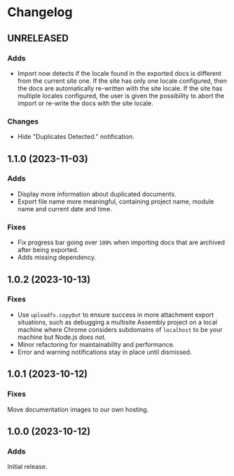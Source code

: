 # Changelog

## UNRELEASED

### Adds

* Import now detects if the locale found in the exported docs is different from the current site one.
If the site has only one locale configured, then the docs are automatically re-written with the site locale.
If the site has multiple locales configured, the user is given the possibility to abort the import or re-write the docs with the site locale.

### Changes

* Hide "Duplicates Detected." notification.

## 1.1.0 (2023-11-03)

### Adds

* Display more information about duplicated documents.
* Export file name more meaningful, containing project name, module name and current date and time.

### Fixes

* Fix progress bar going over `100%` when importing docs that are archived after being exported.
* Adds missing dependency.

## 1.0.2 (2023-10-13)

### Fixes

* Use `uploadfs.copyOut` to ensure success in more attachment export situations, such as debugging a multisite Assembly project
on a local machine where Chrome considers subdomains of `localhost` to be your machine but Node.js does not.
* Minor refactoring for maintainability and performance.
* Error and warning notifications stay in place until dismissed.

## 1.0.1 (2023-10-12)

### Fixes

Move documentation images to our own hosting.

## 1.0.0 (2023-10-12)

### Adds

Initial release.
